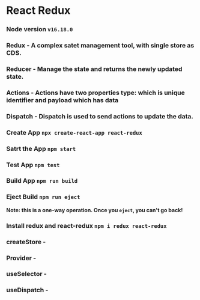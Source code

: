 # React Redux

### Node version `v16.18.0`

### Redux - A complex satet management tool, with single store as CDS.

### Reducer - Manage the state and returns the newly updated state.

### Actions - Actions have two properties type: which is unique identifier and payload which has data

### Dispatch - Dispatch is used to send actions to update the data.

### Create App `npx create-react-app react-redux`

### Satrt the App `npm start`

### Test App `npm test`

### Build App `npm run build`

### Eject Build `npm run eject`

**Note: this is a one-way operation. Once you `eject`, you can't go back!**

### Install redux and react-redux `npm i redux react-redux` 

### createStore - 

### Provider - 

### useSelector -

### useDispatch -





